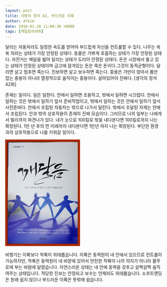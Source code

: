 ```yaml
---
layout: post
title: 사랑의 정석 42, 부드러운 이륙
author: drkim
date: 2016-01-28 11:08:30 +0900
tags: [깨달음의대화]
---
```

달리는 자동차라도 일정한 속도를 얻어야 부드럽게 자신을 컨트롤할 수 있다. 나무는 쑥쑥 자라는 상태가 가장 안정된 상태다. 동물은 가쁘게 호흡하는 상태가 가장 안정된 상태다. 자전거는 페달을 밟아 달리는 상태가 도리어 안정된 상태다. 돈은 시장에서 돌고 있는 상태가 안정된 상태이며 금고에 잠겨있는 돈은 죽은 돈이다.그것이 동적균형이다. 달리면 살고 멈추면 죽는다. 진보하면 살고 보수하면 죽는다. 중용은 가만이 앉아서 폼만 잡는 중용이 아니라 열정적으로 움직이는 중용이다. 살아있어야 진짜다. [생각의 정석 42회] 

  


존재는 일이다. 일은 일한다. 안에서 일하면 조용하고, 밖에서 일하면 시끄럽다. 안에서 일하는 것은 밖에서 일하기 앞서 준비작업이고, 밖에서 일하는 것은 안에서 일하기 앞서 사전준비다. 안에서 조립된 자동차는 밖으로 나가서 달린다. 밖에서 조달된 자재는 안에서 조립된다. 안과 밖의 상호작용이 존재의 진짜 모습이다. 그러므로 나의 일부는 나에게서 멀리까지 파견나가 있다. 내가 눈으로 100킬로 밖을 내다본다면 100킬로까지 나는 확장된다. 1만 년 후의 먼 미래까지 내다본다면 1만년 까지 나는 확장된다. 부단한 환경과의 상호작용으로 나를 키워갈 일이다. 

  



![](/files/attach/images/198/275/667/aDSC01523.JPG)   


  


비행기는 이륙보다 착륙이 위태롭습니다. 이륙은 동력원이 내 안에서 있으므로 컨트롤이 가능하지만, 착륙은 동력원이 내 바깥에 있어서 안전한 착륙이 나의 의지가 아니라 활주로에 부는 바람에 달렸습니다. 자연스러운 상태는 내 안에 동력을 갖추고 살짝살짝 움직여주는 상태입니다. 적당한 진보는 안정되고 보수는 언제라도 위태롭습니다. 소프트랜딩은 원래 쉽지 않으나 부드러운 이륙은 뜻밖에 쉽습니다.